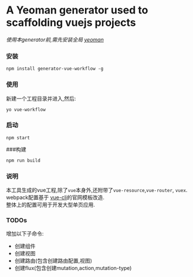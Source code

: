 # A Yeoman generator used to scaffolding vuejs projects 

*使用本generator前,需先安装全局 [yeoman](http://yeoman.io)*

### 安装
```
npm install generator-vue-workflow -g
```
### 使用
新建一个工程目录并进入,然后:
```
yo vue-workflow 
```

### 启动
```
npm start
```

###构建
```
npm run build
```
### 说明
本工具生成的vue工程,除了`vue`本身外,还附带了`vue-resource`,`vue-router`, `vuex`.  
webpack配置基于 [vue-cli](https://github.com/vuejs/vue-cli)的官网模板改造.  
整体上的配置可用于开发大型单页应用.

### TODOs
增加以下子命令:  
 
* 创建组件
* 创建视图
* 创建路由(包含创建路由配置,视图)
* 创建flux(包含创建mutation,action,mutation-type)
